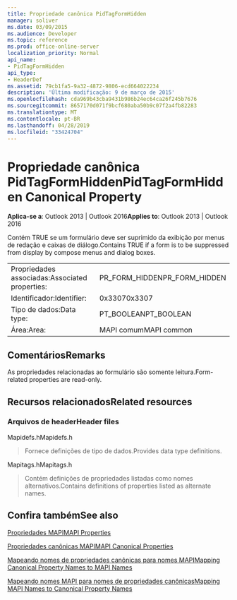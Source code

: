 ```yaml
---
title: Propriedade canônica PidTagFormHidden
manager: soliver
ms.date: 03/09/2015
ms.audience: Developer
ms.topic: reference
ms.prod: office-online-server
localization_priority: Normal
api_name:
- PidTagFormHidden
api_type:
- HeaderDef
ms.assetid: 79cb1fa5-9a32-4872-9806-ecd664022234
description: 'Última modificação: 9 de março de 2015'
ms.openlocfilehash: cda969b43cba9431b986b24ec64ca26f245b7676
ms.sourcegitcommit: 8657170d071f9bcf680aba50b9c07f2a4fb82283
ms.translationtype: MT
ms.contentlocale: pt-BR
ms.lasthandoff: 04/28/2019
ms.locfileid: "33424704"
---
```

# <a name="pidtagformhidden-canonical-property"></a><span data-ttu-id="fb279-103">Propriedade canônica PidTagFormHidden</span><span class="sxs-lookup"><span data-stu-id="fb279-103">PidTagFormHidden Canonical Property</span></span>

  
  
<span data-ttu-id="fb279-104">**Aplica-se a**: Outlook 2013 | Outlook 2016</span><span class="sxs-lookup"><span data-stu-id="fb279-104">**Applies to**: Outlook 2013 | Outlook 2016</span></span> 
  
<span data-ttu-id="fb279-105">Contém TRUE se um formulário deve ser suprimido da exibição por menus de redação e caixas de diálogo.</span><span class="sxs-lookup"><span data-stu-id="fb279-105">Contains TRUE if a form is to be suppressed from display by compose menus and dialog boxes.</span></span> 
  
|||
|:-----|:-----|
|<span data-ttu-id="fb279-106">Propriedades associadas:</span><span class="sxs-lookup"><span data-stu-id="fb279-106">Associated properties:</span></span>  <br/> |<span data-ttu-id="fb279-107">PR_FORM_HIDDEN</span><span class="sxs-lookup"><span data-stu-id="fb279-107">PR_FORM_HIDDEN</span></span>  <br/> |
|<span data-ttu-id="fb279-108">Identificador:</span><span class="sxs-lookup"><span data-stu-id="fb279-108">Identifier:</span></span>  <br/> |<span data-ttu-id="fb279-109">0x3307</span><span class="sxs-lookup"><span data-stu-id="fb279-109">0x3307</span></span>  <br/> |
|<span data-ttu-id="fb279-110">Tipo de dados:</span><span class="sxs-lookup"><span data-stu-id="fb279-110">Data type:</span></span>  <br/> |<span data-ttu-id="fb279-111">PT_BOOLEAN</span><span class="sxs-lookup"><span data-stu-id="fb279-111">PT_BOOLEAN</span></span>  <br/> |
|<span data-ttu-id="fb279-112">Área:</span><span class="sxs-lookup"><span data-stu-id="fb279-112">Area:</span></span>  <br/> |<span data-ttu-id="fb279-113">MAPI comum</span><span class="sxs-lookup"><span data-stu-id="fb279-113">MAPI common</span></span>  <br/> |
   
## <a name="remarks"></a><span data-ttu-id="fb279-114">Comentários</span><span class="sxs-lookup"><span data-stu-id="fb279-114">Remarks</span></span>

<span data-ttu-id="fb279-115">As propriedades relacionadas ao formulário são somente leitura.</span><span class="sxs-lookup"><span data-stu-id="fb279-115">Form-related properties are read-only.</span></span> 
  
## <a name="related-resources"></a><span data-ttu-id="fb279-116">Recursos relacionados</span><span class="sxs-lookup"><span data-stu-id="fb279-116">Related resources</span></span>

### <a name="header-files"></a><span data-ttu-id="fb279-117">Arquivos de header</span><span class="sxs-lookup"><span data-stu-id="fb279-117">Header files</span></span>

<span data-ttu-id="fb279-118">Mapidefs.h</span><span class="sxs-lookup"><span data-stu-id="fb279-118">Mapidefs.h</span></span>
  
> <span data-ttu-id="fb279-119">Fornece definições de tipo de dados.</span><span class="sxs-lookup"><span data-stu-id="fb279-119">Provides data type definitions.</span></span>
    
<span data-ttu-id="fb279-120">Mapitags.h</span><span class="sxs-lookup"><span data-stu-id="fb279-120">Mapitags.h</span></span>
  
> <span data-ttu-id="fb279-121">Contém definições de propriedades listadas como nomes alternativos.</span><span class="sxs-lookup"><span data-stu-id="fb279-121">Contains definitions of properties listed as alternate names.</span></span>
    
## <a name="see-also"></a><span data-ttu-id="fb279-122">Confira também</span><span class="sxs-lookup"><span data-stu-id="fb279-122">See also</span></span>



[<span data-ttu-id="fb279-123">Propriedades MAPI</span><span class="sxs-lookup"><span data-stu-id="fb279-123">MAPI Properties</span></span>](mapi-properties.md)
  
[<span data-ttu-id="fb279-124">Propriedades canônicas MAPI</span><span class="sxs-lookup"><span data-stu-id="fb279-124">MAPI Canonical Properties</span></span>](mapi-canonical-properties.md)
  
[<span data-ttu-id="fb279-125">Mapeando nomes de propriedades canônicas para nomes MAPI</span><span class="sxs-lookup"><span data-stu-id="fb279-125">Mapping Canonical Property Names to MAPI Names</span></span>](mapping-canonical-property-names-to-mapi-names.md)
  
[<span data-ttu-id="fb279-126">Mapeando nomes MAPI para nomes de propriedades canônicas</span><span class="sxs-lookup"><span data-stu-id="fb279-126">Mapping MAPI Names to Canonical Property Names</span></span>](mapping-mapi-names-to-canonical-property-names.md)


